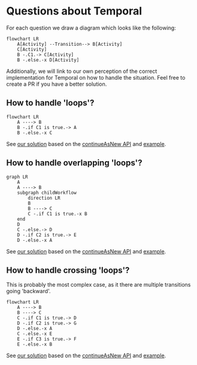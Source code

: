 # Questions about Temporal

For each question we draw a diagram which looks like the following:

```mermaid
flowchart LR
    A[Activity] --Transition--> B[Activity]
    C[Activity]
    B -.C1.-> C[Activity]
    B -.else.-x D[Activity]
```

Additionally, we will link to our own perception of the correct implementation for Temporal on how to handle the situation.
Feel free to create a PR if you have a better solution.

## How to handle 'loops'?
```mermaid
flowchart LR
    A ----> B
    B -.if C1 is true.-> A
    B -.else.-x C
```

See [our solution](./loops-solution) based on the [continueAsNew API](https://docs.temporal.io/dev-guide/typescript/features#continue-as-new)
 and [example](https://github.com/temporalio/samples-typescript/tree/main/continue-as-new).

## How to handle overlapping 'loops'?
```mermaid
graph LR
    A
    A ----> B
    subgraph childWorkflow
        direction LR
        B
        B ----> C
        C -.if C1 is true.-x B
    end
    D
    C -.else.-> D
    D -.if C2 is true.-> E
    D -.else.-x A
```

See [our solution](./overlapping-loops-solution) based on the [continueAsNew API](https://docs.temporal.io/dev-guide/typescript/features#continue-as-new)
and [example](https://github.com/temporalio/samples-typescript/tree/main/continue-as-new).

## How to handle crossing 'loops'?
This is probably the most complex case, as it there are multiple transitions going 'backward'.

```mermaid
flowchart LR
    A ----> B
    B ----> C
    C -.if C1 is true.-> D
    D -.if C2 is true.-> G
    D -.else.-x A
    C -.else.-x E
    E -.if C3 is true.-> F
    E -.else.-x B
```

See [our solution](./crossing-loops-solution) based on the [continueAsNew API](https://docs.temporal.io/dev-guide/typescript/features#continue-as-new)
and [example](https://github.com/temporalio/samples-typescript/tree/main/continue-as-new).